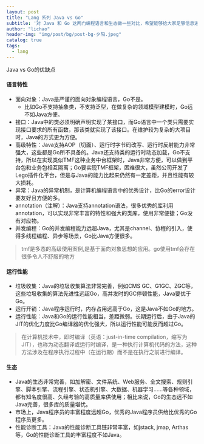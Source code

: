 ```yaml
---
layout: post
title: "Lang 系列 Java vs Go"
subtitle: '对 Java 和 Go 这两门编程语言和生态做一些对比，希望能够给大家足够信息进行决策。'
author: "lichao"
header-img: "img/post/bg/post-bg-夕阳.jpeg"
catalog: true
tags:
  - lang
---
```


Java vs Go的优缺点

#### 语言特性

- 面向对象：Java是严谨的面向对象编程语言，Go不是。
  - 比如Go不支持抽象类，不支持泛型，在做复杂的领域模型建模时，Go远不如Java方便。
- 接口：Java中的类必须明确声明实现了某接口，而Go语言中一个类只需要实现接口要求的所有函数，那该类就实现了该接口。在维护较为复杂的大项目时，Java的方式更为方便。
- 高级特性：Java支持AOP（切面）、运行时字节码改写、运行时反射能力非常强大，这些都是Go所不具备的。Java还支持类的运行时动态加载，Go不支持，所以在实现类似TMF这种业务中台框架时，Java非常方便，可以做到平台包和业务包相互隔离；Go要实现TMF框架，困难很大，虽然公司开发了Lego插件化平台，但是与Java的能力比起来仍然有一定差距，并且性能有较大损耗。
- 异常：Java的异常机制，是计算机编程语言中的优秀设计，比Go的error设计要友好且方便的多。
- annotation（注解）：Java支持annotation语法，很多优秀的库利用annotation，可以实现非常丰富的特性和强大的类库，使用非常便捷；Go没有对应物。
- 并发编程：Go的并发编程能力远超Java，尤其是channel、协程的引入，使得多线程编程、异步等场景，Go比Java方便很多。

> tmf是多态的高级使用案例,是基于面向对象思想的应用。go使用tmf会存在很多令人不舒服的地方

#### 运行性能

- 垃圾收集：Java的垃圾收集算法非常完善，例如CMS GC、G1GC、ZGC等，这些垃圾收集的算法先进性远超Go，高并发时的GC停顿性能，Java要优于Go。
- 运行开销：Java程序运行时，内存占用远高于Go，这是Java不如Go的地方。
- 运行性能：Java和Go的运行性能相当，差距微弱。长期运行后，由于Java的JIT的优化力度比Go编译器的优化强大，所以运行性能可能反而超过Go。

> 在计算机技术中，即时编译（英语：just-in-time compilation，缩写为JIT），也称为动态翻译或运行时编译，是一种执行计算机代码的方法，这种方法涉及在程序执行过程中（在运行期）而不是在执行之前进行编译。

#### 生态

- Java的生态非常完善，如加解密、文件系统、Web服务、全文搜索、规则引擎、脚本引擎、流程引擎、状态机引擎、大数据、机器学习……等各种领域，都有知名度很高、久经考验的高质量库供使用；相比来说，Go的生态远不如Java完善，很多库的质量堪忧。
- 市场上，Java程序员的丰富程度远超Go，优秀的Java程序员供给比优秀的Go程序员更多。
- 性能诊断工具：Java的性能诊断工具链非常丰富，如jstack, jmap, Arthas等，Go的性能诊断工具的丰富程度不如Java。
